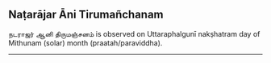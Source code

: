 ## Naṭarājar Āni Tirumañchanam
நடராஜர் ஆனி திருமஞ்சனம் is observed on Uttaraphalgunī nakṣhatram day of Mithunam (solar) month (praatah/paraviddha).



---
